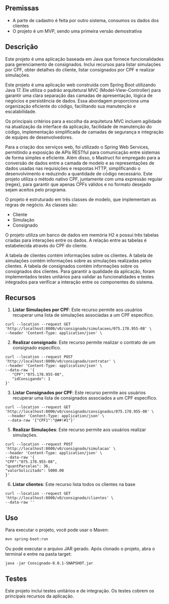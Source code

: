 
## Premissas 
- A parte de cadastro é feita por outro sistema, consumos os dados dos clientes
- O projeto é um MVP, sendo uma primeira versão demostrativa 


## Descrição

Este projeto é uma aplicação baseada em Java que fornece funcionalidades para gerenciamento de consignados. Inclui recursos para listar simulações por CPF, obter detalhes do cliente, listar consignados por CPF e realizar simulações.

Este projeto é uma aplicação web construída com Spring Boot utilizando Java 17. Ele utiliza o padrão arquitetural MVC (Model-View-Controller) para garantir uma clara separação das camadas de apresentação, lógica de negócios e persistência de dados. Essa abordagem proporciona uma organização eficiente do código, facilitando sua manutenção e escalabilidade.

Os principais critérios para a escolha da arquitetura MVC incluem agilidade na atualização da interface da aplicação, facilidade de manutenção do código, implementação simplificada de camadas de segurança e integração de equipes de desenvolvedores.

Para a criação dos serviços web, foi utilizado o Spring Web Services, permitindo a exposição de APIs RESTful para comunicação entre sistemas de forma simples e eficiente. Além disso, o Mastruct foi empregado para a conversão de dados entre a camada de modelo e as representações de dados usadas nas requisições e respostas HTTP, simplificando o desenvolvimento e reduzindo a quantidade de código necessário.
Este projeto utiliza o método nativo CPF, juntamente com uma expressão regular (regex), para garantir que apenas CPFs válidos e no formato desejado sejam aceitos pelo programa.

O projeto é estruturado em três classes de modelo, que implementam as regras de negócio. As classes são:

- Cliente
- Simulação
- Consignado

O projeto utiliza um banco de dados em memória H2 e possui três tabelas criadas para interações entre os dados. A relação entre as tabelas é estabelecida através do CPF do cliente.

A tabela de clientes contém informações sobre os clientes. A tabela de simulações contém informações sobre as simulações realizadas pelos clientes. A tabela de consignados contém informações sobre os consignados dos clientes.
Para garantir a qualidade da aplicação, foram implementados testes unitários para validar as funcionalidades e testes integrados para verificar a interação entre os componentes do sistema.
## Recursos

1. **Listar Simulações por CPF**: Este recurso permite aos usuários recuperar uma lista de simulações associadas a um CPF específico.
```
curl --location --request GET 'http://localhost:8000/v0/consignado/simulacoes/075.178.955-08' \
--header 'Content-Type: application/json' \
```
2. **Realizar consignado**: Este recurso permite realizar o contrato de um consignado específico.
 ````
 curl --location --request POST 'http://localhost:8000/v0/consignado/contratar' \
--header 'Content-Type: application/json' \
--data-raw '{
    "CPF":"075.178.955-08",
    "idConsigando": 1
}'
 ````
3. **Listar Consignados por CPF**: Este recurso permite aos usuários recuperar uma lista de consignados associados a um CPF específico.
  ```
 curl --location --request GET 'http://localhost:8000/v0/consignado/consignados/075.178.955-08' \
   --header 'Content-Type: application/json' \
   --data-raw '{"CPF1":"@##!#1"}'
   ```

5. **Realizar Simulações**: Este recurso permite aos usuários realizar simulações.
```
curl --location --request POST 'http://localhost:8000/v0/consignado/simulacao' \
--header 'Content-Type: application/json' \
--data-raw '{
"CPF":"075.178.955-08",
"quantParcelas": 36,
"valorSolicitado": 5000.00
}'
```
6. **Listar clientes**: Este recurso lista todos os clientes na base
```
curl --location --request GET 'http://localhost:8000/v0/consignado/clientes' \
--data-raw ''
```



## Uso

Para executar o projeto, você pode usar o Maven:

```bash
mvn spring-boot:run
```
Ou pode executar o arquivo JAR gerado.
Após clonado o projeto, abra o terminal e entre na pasta target:
```
java -jar Consignado-0.0.1-SNAPSHOT.jar
```


## Testes

Este projeto inclui testes unitários e de integração. Os testes cobrem os principais recursos da aplicação.




